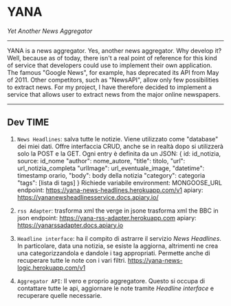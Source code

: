 # YANA
_Yet Another News Aggregator_
***
YANA is a news aggregator. Yes, another news aggregator. Why develop it? Well, because as of today, there isn't a real point of reference for this kind of service that developers could use to implement their own application. The famous "Google News", for example, has deprecated its API from May of 2011. Other competitors, such as "NewsAPI", allow only few possibilities to extract news. For my project, I have therefore decided to implement a service that allows user to extract news from the major online newspapers.
***

## Dev TIME
1. ``News Headlines``: salva tutte le notizie. Viene utilizzato come "database" dei miei dati. Offre interfaccia CRUD, anche se in realtà dopo si utilizzerà solo la POST e la GET. Ogni entry è definita da un JSON: {
id: id_notizia,
source: id_nome
"author": nome_autore,
"title": titolo,
"url": url_notizia_completa
"urlImage": url_eventuale_image,
"datetime": timestamp orario,
"body": body della notizia
"category": categoria
"tags": [lista di tags]
} Richiede variabile environment: MONGOOSE_URL endpoint: https://yana-news-headlines.herokuapp.com/v1
apiary: https://yananewsheadlinesservice.docs.apiary.io/

2. ``rss Adapter``: trasforma xml the verge in jsone  trasforma xml the BBC in json endpoint: https://yana-rss-adapter.herokuapp.com apiary: https://yanarssadapter.docs.apiary.io

4. ``Headline interface``: ha il compito di astrarre il servizio _News Headlines_. In particolare, data una notizia, se esiste la aggiorna, altrimenti ne crea una categorizzandola e dandole i tag appropriati. Permette anche di recuperare tutte le note con i vari filtri. https://yana-news-logic.herokuapp.com/v1

5. ``Aggregator API``: Il vero e proprio aggregatore. Questo si occupa di contattare tutte le api, aggiornare le note tramite _Headline interface_  e recuperare quelle necessarie.
